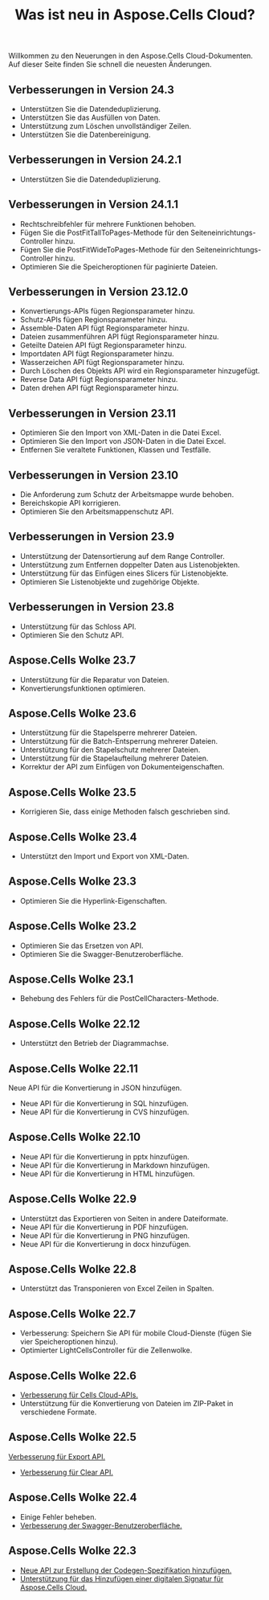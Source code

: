 ﻿---
title: Was ist neu in Aspose.Cells Cloud?
second_title: Aspose.Cells Cloud Documen
linktitle: Was ist ne
type: docs
weight: 5
url: /de/what-s-new-in-aspose-cells-cloud/
keywords: What's new in aspose cells cloud. Office Excel 2013,  Office Excel 2016,  Office Excel 2019，office Excel 365
description: Auf dieser Seite werden die interessantesten neuen Aspose.Cells Cloud-Funktionen beschrieben, die in den letzten Versionen eingeführt wurden
---
Willkommen zu den Neuerungen in den Aspose.Cells Cloud-Dokumenten. Auf dieser Seite finden Sie schnell die neuesten Änderungen.

## Verbesserungen in Version 24.3

- Unterstützen Sie die Datendeduplizierung.
- Unterstützen Sie das Ausfüllen von Daten.
- Unterstützung zum Löschen unvollständiger Zeilen.
- Unterstützen Sie die Datenbereinigung.

## Verbesserungen in Version 24.2.1

- Unterstützen Sie die Datendeduplizierung.

## Verbesserungen in Version 24.1.1

- Rechtschreibfehler für mehrere Funktionen behoben.
- Fügen Sie die PostFitTallToPages-Methode für den Seiteneinrichtungs-Controller hinzu.
- Fügen Sie die PostFitWideToPages-Methode für den Seiteneinrichtungs-Controller hinzu.
- Optimieren Sie die Speicheroptionen für paginierte Dateien.

## Verbesserungen in Version 23.12.0

- Konvertierungs-APIs fügen Regionsparameter hinzu.
- Schutz-APIs fügen Regionsparameter hinzu.
- Assemble-Daten API fügt Regionsparameter hinzu.
- Dateien zusammenführen API fügt Regionsparameter hinzu.
- Geteilte Dateien API fügt Regionsparameter hinzu.
- Importdaten API fügt Regionsparameter hinzu.
- Wasserzeichen API fügt Regionsparameter hinzu.
- Durch Löschen des Objekts API wird ein Regionsparameter hinzugefügt.
- Reverse Data API fügt Regionsparameter hinzu.
- Daten drehen API fügt Regionsparameter hinzu.

## Verbesserungen in Version 23.11

- Optimieren Sie den Import von XML-Daten in die Datei Excel.
- Optimieren Sie den Import von JSON-Daten in die Datei Excel.
- Entfernen Sie veraltete Funktionen, Klassen und Testfälle.

## Verbesserungen in Version 23.10

- Die Anforderung zum Schutz der Arbeitsmappe wurde behoben.
- Bereichskopie API korrigieren.
- Optimieren Sie den Arbeitsmappenschutz API.

## Verbesserungen in Version 23.9

- Unterstützung der Datensortierung auf dem Range Controller.
- Unterstützung zum Entfernen doppelter Daten aus Listenobjekten.
- Unterstützung für das Einfügen eines Slicers für Listenobjekte.
- Optimieren Sie Listenobjekte und zugehörige Objekte.

## Verbesserungen in Version 23.8

- Unterstützung für das Schloss API.
- Optimieren Sie den Schutz API.

## Aspose.Cells Wolke 23.7

 * Unterstützung für die Reparatur von Dateien.
* Konvertierungsfunktionen optimieren.


## Aspose.Cells Wolke 23.6

 * Unterstützung für die Stapelsperre mehrerer Dateien.
 * Unterstützung für die Batch-Entsperrung mehrerer Dateien.
 * Unterstützung für den Stapelschutz mehrerer Dateien.
 * Unterstützung für die Stapelaufteilung mehrerer Dateien.
 * Korrektur der API zum Einfügen von Dokumenteigenschaften.


## Aspose.Cells Wolke 23.5

 * Korrigieren Sie, dass einige Methoden falsch geschrieben sind.


## Aspose.Cells Wolke 23.4

 * Unterstützt den Import und Export von XML-Daten.


## Aspose.Cells Wolke 23.3

 * Optimieren Sie die Hyperlink-Eigenschaften.


## Aspose.Cells Wolke 23.2

 * Optimieren Sie das Ersetzen von API.
* Optimieren Sie die Swagger-Benutzeroberfläche.




## Aspose.Cells Wolke 23.1

 * Behebung des Fehlers für die PostCellCharacters-Methode.



## Aspose.Cells Wolke 22.12

 * Unterstützt den Betrieb der Diagrammachse.


## Aspose.Cells Wolke 22.11

 Neue API für die Konvertierung in JSON hinzufügen.
 * Neue API für die Konvertierung in SQL hinzufügen.
 * Neue API für die Konvertierung in CVS hinzufügen.


## Aspose.Cells Wolke 22.10

 * Neue API für die Konvertierung in pptx hinzufügen.
 * Neue API für die Konvertierung in Markdown hinzufügen.
 * Neue API für die Konvertierung in HTML hinzufügen.

## Aspose.Cells Wolke 22.9

 * Unterstützt das Exportieren von Seiten in andere Dateiformate.
 * Neue API für die Konvertierung in PDF hinzufügen.
 * Neue API für die Konvertierung in PNG hinzufügen.
 * Neue API für die Konvertierung in docx hinzufügen.

## Aspose.Cells Wolke 22.8

* Unterstützt das Transponieren von Excel Zeilen in Spalten.

## Aspose.Cells Wolke 22.7

* Verbesserung: Speichern Sie API für mobile Cloud-Dienste (fügen Sie vier Speicheroptionen hinzu).
* Optimierter LightCellsController für die Zellenwolke.

## Aspose.Cells Wolke 22.6

* [Verbesserung für Cells Cloud-APIs.](/cells/aspose-cells-cloud-22-6-release-notes/)
* Unterstützung für die Konvertierung von Dateien im ZIP-Paket in verschiedene Formate.

## Aspose.Cells Wolke 22.5

[Verbesserung für Export API.](https://docs.aspose.cloud/cells/export/)
* [Verbesserung für Clear API.](https://docs.aspose.cloud/cells/clear/)

## Aspose.Cells Wolke 22.4

* Einige Fehler beheben.
* [Verbesserung der Swagger-Benutzeroberfläche.](https://apireference.aspose.cloud/cells/)

## Aspose.Cells Wolke 22.3

* [Neue API zur Erstellung der Codegen-Spezifikation hinzufügen.](https://api.aspose.cloud/v3.0/cells/codegen/spec)
* [Unterstützung für das Hinzufügen einer digitalen Signatur für Aspose.Cells Cloud.](/cells/workbook/digital-signature/)


